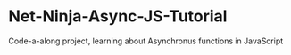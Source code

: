 # Net-Ninja-Async-JS-Tutorial

Code-a-along project, learning about Asynchronus functions in JavaScript
